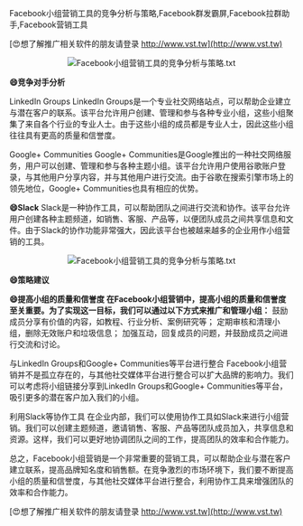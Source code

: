 Facebook小组营销工具的竞争分析与策略,Facebook群发霸屏,Facebook拉群助手,Facebook营销工具

[😍想了解推广相关软件的朋友请登录 http://www.vst.tw](http://www.vst.tw)

 <center><img src="https://vst.tw/MP4/tuiguang/png/3.png" alt="Facebook小组营销工具的竞争分析与策略.txt"></center>

**😄竞争对手分析**

LinkedIn Groups
LinkedIn Groups是一个专业社交网络站点，可以帮助企业建立与潜在客户的联系。该平台允许用户创建、管理和参与各种专业小组，这些小组聚集了来自各个行业的专业人士。由于这些小组的成员都是专业人士，因此这些小组往往具有更高的质量和信誉度。

Google+ Communities
Google+ Communities是Google推出的一种社交网络服务，用户可以创建、管理和参与各种主题小组。该平台允许用户使用谷歌账户登录，与其他用户分享内容，并与其他用户进行交流。由于谷歌在搜索引擎市场上的领先地位，Google+ Communities也具有相应的优势。

**😄Slack**
Slack是一种协作工具，可以帮助团队之间进行交流和协作。该平台允许用户创建各种主题频道，如销售、客服、产品等，以便团队成员之间共享信息和文件。由于Slack的协作功能非常强大，因此该平台也被越来越多的企业用作小组营销的工具。

 <center><img src="https://vst.tw/MP4/tuiguang/png/1.png" alt="Facebook小组营销工具的竞争分析与策略.txt"></center>

**😄策略建议**

**😄提高小组的质量和信誉度 在Facebook小组营销中，提高小组的质量和信誉度至关重要。为了实现这一目标，我们可以通过以下方式来推广和管理小组：**
鼓励成员分享有价值的内容，如教程、行业分析、案例研究等；
定期审核和清理小组，删除无效账户和垃圾信息；
加强互动，回复成员的问题，并鼓励成员之间进行交流和讨论。

与LinkedIn Groups和Google+ Communities等平台进行整合
Facebook小组营销并不是孤立存在的，与其他社交媒体平台进行整合可以扩大品牌的影响力。我们可以考虑将小组链接分享到LinkedIn Groups和Google+ Communities等平台，吸引更多的潜在客户加入我们的小组。

利用Slack等协作工具
在企业内部，我们可以使用协作工具如Slack来进行小组营销。我们可以创建主题频道，邀请销售、客服、产品等团队成员加入，共享信息和资源。这样，我们可以更好地协调团队之间的工作，提高团队的效率和合作能力。

总之，Facebook小组营销是一个非常重要的营销工具，可以帮助企业与潜在客户建立联系，提高品牌知名度和销售额。在竞争激烈的市场环境下，我们要不断提高小组的质量和信誉度，与其他社交媒体平台进行整合，利用协作工具来增强团队的效率和合作能力。

[😍想了解推广相关软件的朋友请登录 http://www.vst.tw](http://www.vst.tw)



